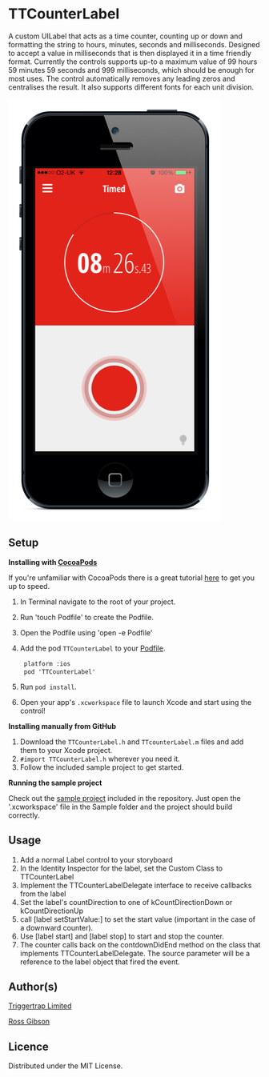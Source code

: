 TTCounterLabel
==============
A custom UILabel that acts as a time counter, counting up or down and formatting the string to hours, minutes, seconds and milliseconds. Designed to accept a value in milliseconds that is then displayed it in a time friendly format. Currently the controls supports up-to a maximum value of 99 hours 59 minutes 59 seconds and 999 milliseconds, which should be enough for most uses. The control automatically removes any leading zeros and centralises the result. It also supports different fonts for each unit division.

![Alt text](/screenshot.PNG "TTCounterLabel")

Setup
-----

**Installing with [CocoaPods](http://cocoapods.org)**

If you're unfamiliar with CocoaPods there is a great tutorial [here](http://www.raywenderlich.com/12139/introduction-to-cocoapods) to get you up to speed.

1. In Terminal navigate to the root of your project.
2. Run 'touch Podfile' to create the Podfile.
3. Open the Podfile using 'open -e Podfile'
4. Add the pod `TTCounterLabel` to your [Podfile](https://github.com/CocoaPods/CocoaPods/wiki/A-Podfile).

        platform :ios
        pod 'TTCounterLabel'
        
5. Run `pod install`.
6. Open your app's `.xcworkspace` file to launch Xcode and start using the control!

**Installing manually from GitHub**

1.  Download the `TTCounterLabel.h` and `TTcounterLabel.m` files and add them to your Xcode project.
2.  `#import TTCounterLabel.h` wherever you need it.
3.  Follow the included sample project to get started.

**Running the sample project**

Check out the [sample project](https://github.com/TriggerTrap/TTCounterLabel/tree/master/Sample) included in the repository. Just open the '.xcworkspace' file in the Sample folder and the project should build correctly.

Usage
-----

1. Add a normal Label control to your storyboard
2. In the Identity Inspector for the label, set the Custom Class to TTCounterLabel
3. Implement the TTCounterLabelDelegate interface to receive callbacks from the label
4. Set the label's countDirection to one of kCountDirectionDown or kCountDirectionUp
5. call [label setStartValue:<time in ms>] to set the start value (important in the case of a downward counter).
6. Use [label start] and [label stop] to start and stop the counter.
7. The counter calls back on the contdownDidEnd method on the class that implements TTCounterLabelDelegate. The source parameter will be a reference to the label object that fired the event.

Author(s)
-------

[Triggertrap Limited](https://github.com/TriggerTrap)

[Ross Gibson](https://github.com/Ross-Gibson)

Licence
-------

Distributed under the MIT License.
